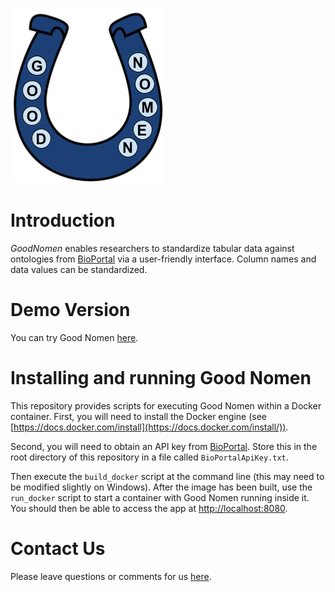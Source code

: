 ![GoodNomen logo](www/Logo.png)

# Introduction

*GoodNomen* enables researchers to standardize tabular data against ontologies from [BioPortal](https://bioportal.bioontology.org/) via a user-friendly interface. Column names and data values can be standardized.

# Demo Version

You can try Good Nomen [here](https://bioapps.byu.edu/GoodNomen).

# Installing and running Good Nomen

This repository provides scripts for executing Good Nomen within a Docker container. First, you will need to install the Docker engine (see [https://docs.docker.com/install](https://docs.docker.com/install/)).

Second, you will need to obtain an API key from [BioPortal](https://bioportal.bioontology.org/help#Getting_an_API_key). Store this in the root directory of this repository in a file called `BioPortalApiKey.txt`.

Then execute the `build_docker` script at the command line (this may need to be modified slightly on Windows). After the image has been built, use the `run_docker` script to start a container with Good Nomen running inside it. You should then be able to access the app at [http://localhost:8080](http://localhost:8080).

# Contact Us

Please leave questions or comments for us [here](https://github.com/srp33/GoodNomen/issues).
